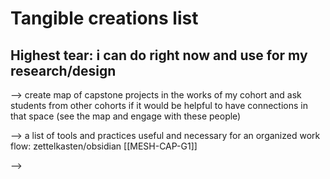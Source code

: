 # Tangible creations list

## Highest tear: i can do right now and use for my research/design
--> create map of capstone projects in the works of my cohort and ask students from other cohorts if it would be helpful to have connections in that space (see the map and engage with these people)

--> a list of tools and practices useful and necessary for an organized work flow: zettelkasten/obsidian [[MESH-CAP-G1]]

--> 